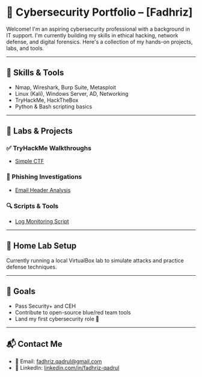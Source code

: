 # 🔐 Cybersecurity Portfolio – [Fadhriz]

Welcome! I'm an aspiring cybersecurity professional with a background in IT support. I'm currently building my skills in ethical hacking, network defense, and digital forensics. Here's a collection of my hands-on projects, labs, and tools.

---

## 🧠 Skills & Tools
- Nmap, Wireshark, Burp Suite, Metasploit
- Linux (Kali), Windows Server, AD, Networking
- TryHackMe, HackTheBox
- Python & Bash scripting basics

---

## 🧪 Labs & Projects

### ✅ TryHackMe Walkthroughs
- [Simple CTF](labs/tryhackme-simple-ctf.md)

### 📧 Phishing Investigations
- [Email Header Analysis](labs/phishing-header-analysis.md)

### 🔍 Scripts & Tools
- [Log Monitoring Script](scripts/log-monitor.sh)

---

## 🧱 Home Lab Setup
Currently running a local VirtualBox lab to simulate attacks and practice defense techniques.

---

## 🎯 Goals
- Pass Security+ and CEH
- Contribute to open-source blue/red team tools
- Land my first cybersecurity role 🔐

---

## 📬 Contact Me
- 📧 Email: fadhriz.qadrul@gmail.com
- 🔗 LinkedIn: [linkedin.com/in/fadhriz-qadrul](https://linkedin.com/in/fadhriz-qadrul)

